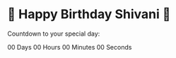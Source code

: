 <!DOCTYPE html>
<html lang="en">
<head>
  <meta charset="UTF-8">
  <title>Happy Birthday Shivani</title>
  <link rel="stylesheet" href="birthday.css" />
</head>
<body>
  <div class="container">
    <h1>🎉 Happy Birthday Shivani 🎂</h1>
    <p id="countdown">Countdown to your special day:</p>
    <div id="timer">
      <span id="days">00</span> Days
      <span id="hours">00</span> Hours
      <span id="minutes">00</span> Minutes
      <span id="seconds">00</span> Seconds
    </div>
  </div>
  <script src="birthday.js"></script>
</body>
</html>
